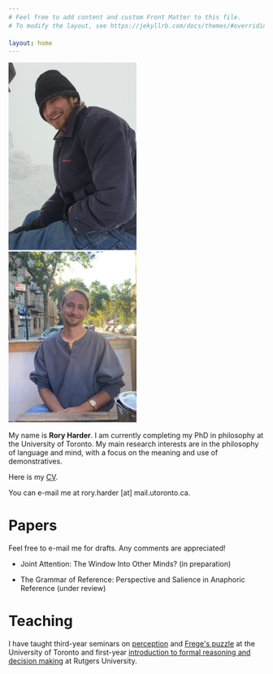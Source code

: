 ```yaml
---
# Feel free to add content and custom Front Matter to this file.
# To modify the layout, see https://jekyllrb.com/docs/themes/#overriding-theme-defaults

layout: home
---
```



<div class="row">
  <div class="column">
    <img src="mountpicture.png" alt="Snow" style="width:50%">
  </div>
  <div class="column">
    <img src="IMG_3309.jpeg" alt="Sun" style="width:50%">
  </div>

</div>

<!-- <center><img src="mountpicture.png" style="max-width:50%;" vspace="75"></center> -->



My name is <b>Rory Harder</b>. I am currently completing my PhD in philosophy at the University of Toronto. My main research interests are in the philosophy of language and mind, with a focus on the meaning and use of demonstratives.

Here is my <a href="RH_FULLCV.pdf">CV</a>.

You can e-mail me at rory.harder [at] mail.utoronto.ca.

# Papers

Feel free to e-mail me for drafts. Any comments are appreciated!

* Joint Attention: The Window Into Other Minds? (in preparation)

* The Grammar of Reference: Perspective and Salience in Anaphoric Reference (under review)

# Teaching

I have taught third-year seminars on <a href="rh-mind-syllabus.pdf">perception</a> and <a href="fpsyll.pdf">Frege's puzzle</a> at the University of Toronto and first-year <a href="syllabus.pdf">introduction to formal reasoning and decision making</a> at Rutgers University.

<!-- As a teaching assistant at the University of Toronto, I have run tutorials for second-year courses on metaphysics and epistemology, ancient philosophy, early modern philosophy, and probability theory; and a first-year introduction to philosophy course. -->





